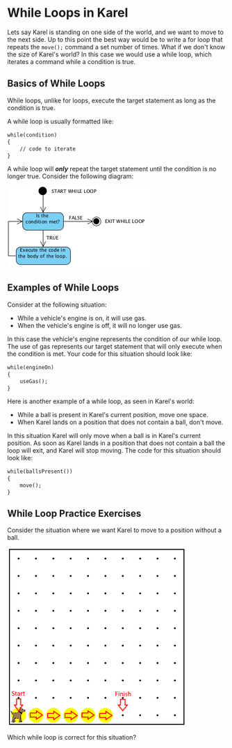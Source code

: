 # While Loops in Karel

Lets say Karel is standing on one side of the world, and we want to move to the next side. Up to this point the best way would be to write a for loop that repeats the ```move();``` command a set number of times. What if we don't know the size of Karel's world? In this case we would use a while loop, which iterates a command while a condition is true. 

## Basics of While Loops

While loops, unlike for loops, execute the target statement as long as the condition is true. 

A while loop is usually formatted like:
```
while(condition)
{
    // code to iterate
}
```

A while loop will ***only*** repeat the target statement until the condition is no longer true. Consider the following diagram:

![](WhileLoopDiagram.png)

## Examples of While Loops

Consider at the following situation:

 - While a vehicle's engine is on, it will use gas. 
 - When the vehicle's engine is off, it will no longer use gas.
 

In this case the vehicle's engine represents the condition of our while loop. The use of gas represents our target statement that will only execute when the condition is met. Your code for this situation should look like:
``` 
while(engineOn)
{
    useGas();
}
```
Here is another example of a while loop, as seen in Karel's world:

 - While a ball is present in Karel's current position, move one space.
 - When Karel lands on a position that does not contain a ball, don't move.


In this situation Karel will only move when a ball is in Karel's current position. As soon as Karel lands in a position that does not contain a ball the loop will exit, and Karel will stop moving. The code for this situation should look like:
```
while(ballsPresent())
{
    move();
}
```

## While Loop Practice Exercises


<p>Consider the situation where we want Karel to move to a position without a ball. </p>

![](KarelWhileStartingArrows.png)

<p>Which while loop is correct for this situation? </p>



